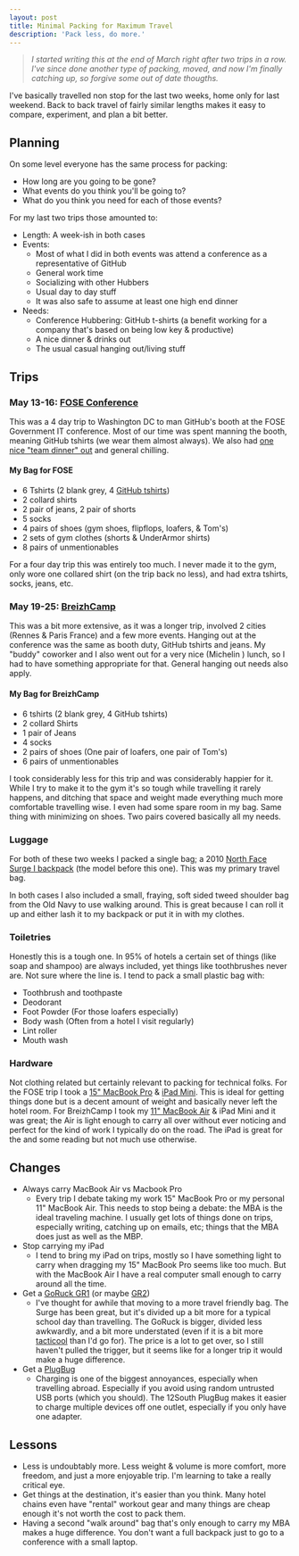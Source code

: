 ```yaml
---
layout: post
title: Minimal Packing for Maximum Travel
description: 'Pack less, do more.'
---
```


> _I started writing this at the end of March right after two trips in a row. I've since done another type of packing, moved, and now I'm finally catching up, so forgive some out of date thougths._

I've basically travelled non stop for the last two weeks, home only for last weekend. Back to back travel of fairly similar lengths makes it easy to compare, experiment, and plan a bit better.

## Planning

On some level everyone has the same process for packing:

- How long are you going to be gone?
- What events do you think you'll be going to?
- What do you think you need for each of those events?

For my last two trips those amounted to:

- Length: A week-ish in both cases
- Events:
    - Most of what I did in both events was attend a conference as a representative of GitHub
    - General work time
    - Socializing with other Hubbers
    - Usual day to day stuff
    - It was also safe to assume at least one high end dinner
- Needs:
    - Conference Hubbering: GitHub t-shirts (a benefit working for a company that's based on being low key & productive)
    - A nice dinner & drinks out
    - The usual casual hanging out/living stuff

## Trips

### May 13-16: [FOSE Conference](http://www.fose.com/Events/Government-Technology/Home.aspx)
This was a 4 day trip to Washington DC to man GitHub's booth at the FOSE Government IT conference. Most of our time was spent manning the booth, meaning GitHub tshirts (we wear them almost always). We also had [one nice "team dinner" out](http://graffiatodc.com/) and general chilling.

#### My Bag for FOSE

- 6 Tshirts (2 blank grey, 4 [GitHub tshirts](https://github.myshopify.com/))
- 2 collard shirts
- 2 pair of jeans, 2 pair of shorts
- 5 socks
- 4 pairs of shoes (gym shoes, flipflops, loafers, & Tom's)
- 2 sets of gym clothes (shorts & UnderArmor shirts)
- 8 pairs of unmentionables

For a four day trip this was entirely too much. I never made it to the gym, only wore one collared shirt (on the trip back no less), and had extra tshirts, socks, jeans, etc.

### May 19-25: [BreizhCamp](http://www.breizhcamp.org/)
This was  a bit more extensive, as it was a longer trip, involved 2 cities (Rennes & Paris France) and a few more events. Hanging out at the conference was the same as booth duty, GitHub tshirts and jeans. My "buddy" coworker and I also went out for a very nice (Michelin <i class="fa fa-star"></i><i class="fa fa-star"></i>) lunch, so I had to have something appropriate for that. General hanging out needs also apply.

#### My Bag for BreizhCamp

- 6 tshirts (2 blank grey, 4 GitHub tshirts)
- 2 collard Shirts
- 1 pair of Jeans
- 4 socks
- 2 pairs of shoes (One pair of loafers, one pair of Tom's)
- 6 pairs of unmentionables

I took considerably less for this trip and was considerably happier for it. While I try to make it to the gym it's so tough while travelling it rarely happens, and ditching that space and weight made everything much more comfortable travelling wise. I even had some spare room in my bag. Same thing with minimizing on shoes. Two pairs covered basically all my needs.

### Luggage
For both of these two weeks I packed a single bag; a 2010 [North Face Surge I backpack](http://www.thenorthface.com/catalog/sc-gear/surge-ii-transit-backpack.html) (the model before this one). This was my primary travel bag.

In both cases I also included a small, fraying, soft sided tweed shoulder bag from the Old Navy to use walking around. This is great because I can roll it up and either lash it to my backpack or put it in with my clothes.

### Toiletries
Honestly this is a tough one. In 95% of hotels a certain set of things (like soap and shampoo) are always included, yet things like toothbrushes never are. Not sure where the line is. I tend to pack a small plastic bag with:
- Toothbrush and toothpaste
- Deodorant
- Foot Powder (For those loafers especially)
- Body wash (Often from a hotel I visit regularly)
- Lint roller
- Mouth wash

### Hardware
Not clothing related but certainly relevant to packing for technical folks. For the FOSE trip I took a [15" MacBook Pro](https://www.apple.com/macbook-pro/) & [iPad Mini](https://www.apple.com/ipad-mini/). This is ideal for getting things done but is a decent amount of weight and basically never left the hotel room. For BreizhCamp I took my [11" MacBook Air](https://www.apple.com/macbook-air/) & iPad Mini and it was great; the Air is light enough to carry all over without ever noticing and perfect for the kind of work I typically do on the road. The iPad is great for the <i class="fa fa-plane"></i> and some reading but not much use otherwise.

## Changes
- Always carry MacBook Air vs Macbook Pro
    - Every trip I debate taking my work 15" MacBook Pro or my personal 11" MacBook Air. This needs to stop being a debate: the MBA is the ideal traveling machine. I usually get lots of things done on trips, especially writing, catching up on emails, etc; things that the MBA does just as well as the MBP.
- Stop carrying my iPad
    - I tend to bring my iPad on trips, mostly so I have something light to carry when dragging my 15" MacBook Pro seems like too much. But with the MacBook Air I have a real computer small enough to carry around all the time.
- Get a [GoRuck GR1](http://www.goruck.com/gr1-black-/p/GEAR-000066) (or maybe [GR2](http://www.goruck.com/gr2-black-/p/GEAR-000068))
    - I've thought for awhile that moving to a more travel friendly bag. The Surge has been great, but it's divided up a bit more for a typical school day than travelling. The GoRuck is bigger, divided less awkwardly, and a bit more understated (even if it is a bit more [tacticool](http://www.urbandictionary.com/define.php?term=Tacticool) than I'd go for). The price is a lot to get over, so I still haven't pulled the trigger, but it seems like for a longer trip it would make a huge difference.
- Get a [PlugBug](http://www.twelvesouth.com/product/plugbug)
    - Charging is one of the biggest annoyances, especially when travelling abroad. Especially if you avoid using random untrusted USB ports (which you should). The 12South PlugBug makes it easier to charge multiple devices off one outlet, especially if you only have one adapter.

## Lessons
- Less is undoubtably more. Less weight & volume is more comfort, more freedom, and just a more enjoyable trip. I'm learning to take a really critical eye.
- Get things at the destination, it's easier than you think. Many hotel chains even have "rental" workout gear and many things are cheap enough it's not worth the cost to pack them.
- Having a second "walk around" bag that's only enough to carry my MBA makes a huge difference. You don't want a full backpack just to go to a conference with a small laptop.
